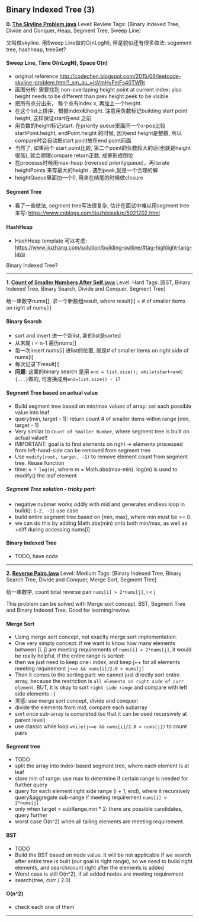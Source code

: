 
 
 
## Binary Indexed Tree (3)
**0. [The Skyline Problem.java](https://github.com/awangdev/LintCode/blob/master/Java/The%20Skyline%20Problem.java)**      Level: Review      Tags: [Binary Indexed Tree, Divide and Conquer, Heap, Segment Tree, Sweep Line]
      

又叫做skyline. 用Sweep Line做的O(nLogN), 但是貌似还有很多做法: segement tree, hashheap, treeSet?

#### Sweep Line, Time O(nLogN), Space O(n)
- original reference http://codechen.blogspot.com/2015/06/leetcode-skyline-problem.html?_sm_au_=isVmHvFmFs40TWRt
- 画图分析: 需要找到 non-overlaping height point at current index; also height needs to be different than prev height peek to be visible.
- 把所有点分出来， 每个点有index x, 再加上一个height.         
- 在这个list上排序，根据index和height. 注意用负数标记building start point height, 这样保证start在end 之前
- 用负数的height标记start: 在priority queue里面同一个x-pos比较 startPoint.height, endPoint.height 的时候, 因为end height是整数, 所以compare时会自动把start point放在end point前面
- 当然了, 如果两个 start point比较, 第二个point的负数超大的话(也就是height很高), 就会顺理compare return正数, 成章形成倒位
- 在processs时候用max-heap (reversed priorityqueue)，再iterate heightPoints 来存最大的height . 遇到peek,就是一个合理的解    
- heightQueue里面加一个0, 用来在结尾的时候做closure

#### Segment Tree
- 看了一些做法, segment tree写法很复杂, 估计在面试中难以用segment tree来写: https://www.cnblogs.com/tiezhibieek/p/5021202.html

#### HashHeap
- HashHeap template 可以考虑: https://www.jiuzhang.com/solution/building-outline/#tag-highlight-lang-java

Binary Indexed Tree?





---

**1. [Count of Smaller Numbers After Self.java](https://github.com/awangdev/LintCode/blob/master/Java/Count%20of%20Smaller%20Numbers%20After%20Self.java)**      Level: Hard      Tags: [BST, Binary Indexed Tree, Binary Search, Divide and Conquer, Segment Tree]
      

给一串数字nums[], 求一个新数组result, where result[i] = # of smaller items on right of nums[i]

#### Binary Search
- sort and insert 进一个新list, 新的list是sorted
- 从末尾 i = n-1 遍历nums[]
- 每一次insert nums[i] 进list的位置, 就是# of smaller items on right side of nums[i]
- 每次记录下result[i]
- **问题**: 这里的binary search 是用 `end = list.size(); while(start<end){...}`做的, 可否换成用`end=list.size() - 1`?


#### Segment Tree based on actual value
- Build segment tree based on min/max values of array: set each possible value into leaf
- query(min, target - 1): return count # of smaller items within range [min, target - 1]
- Very similar to `Count of Smaller Number`, where segment tree is built on actual value!!
- IMPORTANT: goal is to find elements on right -> elements processed from left-hand-side can be removed from segment tree
- Use `modify(root, target, -1)` to remove element count from segment tree. Reuse function
- time: `n * log(m)`, where m = Math.abs(max-min). log(m) is used to modify() the leaf element

##### Segment Tree solution - tricky part:
- negative nubmer works oddly with mid and generates endless loop in build(): `[-2, -1]` use case
- build entire segment tree based on [min, max], where min must be >= 0. 
- we can do this by adding Math.abs(min) onto both min/max, as well as +diff during accessing nums[i]



#### Binary Indexed Tree
- TODO, have code



---

**2. [Reverse Pairs.java](https://github.com/awangdev/LintCode/blob/master/Java/Reverse%20Pairs.java)**      Level: Medium      Tags: [Binary Indexed Tree, Binary Search Tree, Divide and Conquer, Merge Sort, Segment Tree]
      

给一串数字, count total reverse pair `nums[i] > 2*nums[j]`, i < j

This problem can be solved with Merge sort concept, BST, Segment Tree and Binary Indexed Tree. Good for learning/review.

#### Merge Sort
- Using merge sort concept, not exaclty merge sort implementation.
- One very simply concept: if we want to know how many elements between [i, j] are meeting requirements of `nums[i] > 2*nums[j]`, it would be really helpful, if the entire range is sorted:
- then we just need to keep one i index, and keep j++ for all elements meeting requirement `j<=e && nums[i]/2.0 > nums[j]`
- Then it comes to the sorting part: we cannot just directly sort entire array, because the restriction is `all elements on right side of curr element`. BUT, it is okay to sort `right side range` and compare with left side elements : )
- 灵感: use merge sort concept, divide and conquer:
- divide the elements from mid, compare each subarray
- sort once sub-array is completed (so that it can be used recursively at parent level)
- use classic while loop `while(j<=e && nums[i]/2.0 > nums[j])` to count pairs


#### Segment tree
- TODO
- split the array into index-based segment tree, where each element is at leaf
- store min of range: use max to determine if certain range is needed for further query
- query for each element right side range (i + 1, end), where it recursively query&aggregate sub-range if meeting requirement `nums[i] > 2*nums[j]`
- only when target > subRange.min * 2: there are possible candidates, query further
- worst case O(n^2) when all tailing elements are meeting requirement.

#### BST
- TODO
- Build the BST based on node value. It will be not applicable if we search after entire tree is built (our goal is right range), so we need to build right elements, and search/count right after the elements is added
- Worst case is still O(n^2), if all added nodes are meeting requirement 
- search(tree, curr / 2.0)



#### O(n^2)
- check each one of them




---

